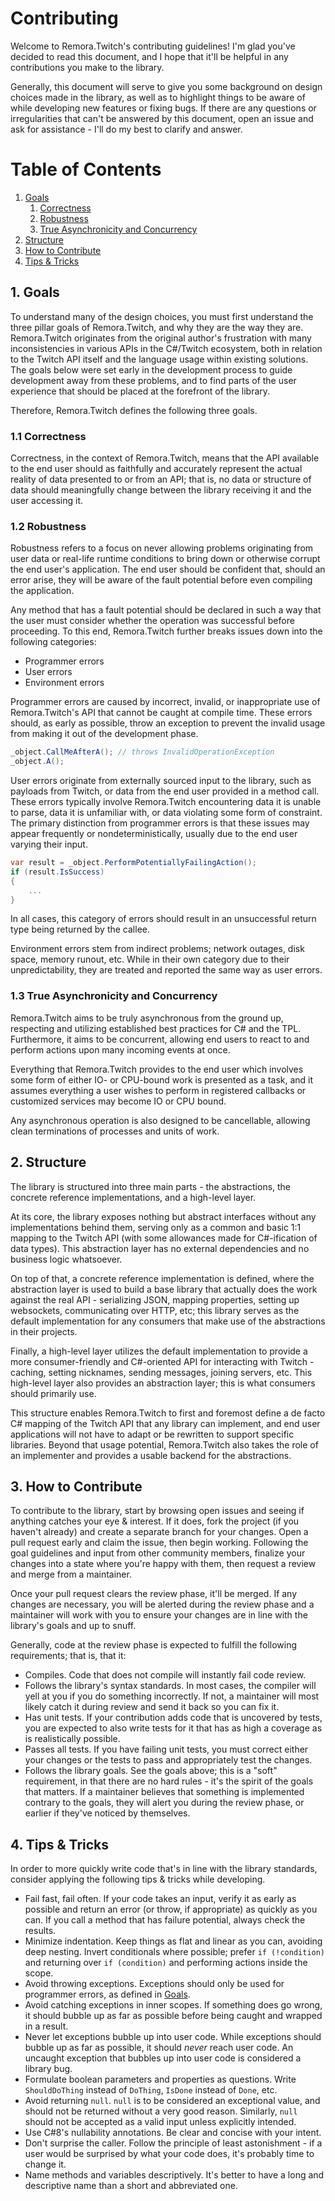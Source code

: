 Contributing
============
Welcome to Remora.Twitch's contributing guidelines! I'm glad you've decided to read this document, and I hope that 
it'll be helpful in any contributions you make to the library.

Generally, this document will serve to give you some background on design choices made in the library, as well as 
to highlight things to be aware of while developing new features or fixing bugs. If there are any questions or
irregularities that can't be answered by this document, open an issue and ask for assistance - I'll do my best to 
clarify and answer.

# Table of Contents
1. [Goals](#1-goals)
    1. [Correctness](#11-correctness)
    2. [Robustness](#12-robustness)
    3. [True Asynchronicity and Concurrency](#13-true-asynchronicity-and-concurrency)
2. [Structure](#2-structure)
3. [How to Contribute](#3-how-to-contribute)
4. [Tips & Tricks](#4-tips--tricks)

## 1. Goals
To understand many of the design choices, you must first understand the three pillar goals of Remora.Twitch, and why 
they are the way they are. Remora.Twitch originates from the original author's frustration with many inconsistencies 
in various APIs in the  C#/Twitch ecosystem, both in relation to the Twitch API itself and the language usage within 
existing solutions. The goals below were set early in the development process to guide development away from these 
problems, and to find parts of the user experience that should be placed at the forefront of the library.

Therefore, Remora.Twitch defines the following three goals.

### 1.1 Correctness
Correctness, in the context of Remora.Twitch, means that the API available to the end user should as faithfully and
accurately represent the actual reality of data presented to or from an API; that is, no data or structure of data 
should meaningfully change between the library receiving it and the user accessing it.

### 1.2 Robustness
Robustness refers to a focus on never allowing problems originating from user data or real-life runtime conditions to 
bring down or otherwise corrupt the end user's application. The end user should be confident that, should an error
arise, they will be aware of the fault potential before even compiling the application.

Any method that has a fault potential should be declared in such a way that the user must consider whether the operation
was successful before proceeding. To this end, Remora.Twitch further breaks issues down into the following categories:

  * Programmer errors
  * User errors
  * Environment errors
  
Programmer errors are caused by incorrect, invalid, or inappropriate use of Remora.Twitch's API that cannot be caught
at compile time. These errors should, as early as possible, throw an exception to prevent the invalid usage from making
it out of the development phase.

```c#
_object.CallMeAfterA(); // throws InvalidOperationException
_object.A();
```

User errors originate from externally sourced input to the library, such as payloads from Twitch, or data from the end
user provided in a method call. These errors typically involve Remora.Twitch encountering data it is unable to parse, 
data it is unfamiliar with, or data violating some form of constraint. The primary distinction from programmer errors
is that these issues may appear frequently or nondeterministically, usually due to the end user varying their input.

```c#
var result = _object.PerformPotentiallyFailingAction();
if (result.IsSuccess)
{
    ...
}
```

In all cases, this category of errors should result in an unsuccessful return type being returned by the callee.

Environment errors stem from indirect problems; network outages, disk space, memory runout, etc. While in their own 
category due to their unpredictability, they are treated and reported the same way as user errors.

### 1.3 True Asynchronicity and Concurrency
Remora.Twitch aims to be truly asynchronous from the ground up, respecting and utilizing established best practices for
C# and the TPL. Furthermore, it aims to be concurrent, allowing end users to react to and perform actions upon many 
incoming events at once.

Everything that Remora.Twitch provides to the end user which involves some form of either IO- or CPU-bound work is
presented as a task, and it assumes everything a user wishes to perform in registered callbacks or customized services
may become IO or CPU bound. 

Any asynchronous operation is also designed to be cancellable, allowing clean terminations of processes and units of 
work.

## 2. Structure
The library is structured into three main parts - the abstractions, the concrete reference implementations, and a 
high-level layer. 

At its core, the library exposes nothing but abstract interfaces without any implementations behind 
them, serving only as a common and basic 1:1 mapping to the Twitch API (with some allowances made for C#-ification of 
data types). This abstraction layer has no external dependencies and no business logic whatsoever. 
 
On top of that, a concrete reference implementation is defined, where the abstraction layer is used to build a base 
library that actually does the work against the real API - serializing JSON, mapping properties, setting up websockets, 
communicating over HTTP, etc; this library serves as the default implementation for any consumers that make use of the 
abstractions in their projects.

Finally, a high-level layer utilizes the default implementation to provide a more consumer-friendly and C#-oriented API
for interacting with Twitch - caching, setting nicknames, sending messages, joining servers, etc. This high-level layer
also provides an abstraction layer; this is what consumers should primarily use.

This structure enables Remora.Twitch to first and foremost define a de facto C# mapping of the Twitch API that any 
library can implement, and end user applications will not have to adapt or be rewritten to support specific libraries.
Beyond that usage potential, Remora.Twitch also takes the role of an implementer and provides a usable backend for the
abstractions.

## 3. How to Contribute
To contribute to the library, start by browsing open issues and seeing if anything catches your eye & interest. If it 
does, fork the project (if you haven't already) and create a separate branch for your changes. Open a pull request early
and claim the issue, then begin working. Following the goal guidelines and input from other community members, finalize 
your changes into a state where you're happy with them, then request a review and merge from a maintainer.

Once your pull request clears the review phase, it'll be merged. If any changes are necessary, you will be alerted 
during the review phase and a maintainer will work with you to ensure your changes are in line with the library's goals
and up to snuff.

Generally, code at the review phase is expected to fulfill the following requirements; that is, that it: 

  * Compiles. Code that does not compile will instantly fail code review.
  * Follows the library's syntax standards. In most cases, the compiler will yell at you if you do something 
    incorrectly. If not, a maintainer will most likely catch it during review and send it back so you can fix it.
  * Has unit tests. If your contribution adds code that is uncovered by tests, you are expected to also write tests for
    it that has as high a coverage as is realistically possible.
  * Passes all tests. If you have failing unit tests, you must correct either your changes or the tests to pass and 
    appropriately test the changes.
  * Follows the library goals. See the goals above; this is a "soft" requirement, in that there are no hard rules - it's 
    the spirit of the goals that matters. If a maintainer believes that something is implemented contrary to the goals,
    they will alert you during the review phase, or earlier if they've noticed by themselves.

## 4. Tips & Tricks
In order to more quickly write code that's in line with the library standards, consider applying the following tips & 
tricks while developing.

  * Fail fast, fail often. If your code takes an input, verify it as early as possible and return an error (or throw, if
    appropriate) as quickly as you can. If you call a method that has failure potential, always check the results.
  * Minimize indentation. Keep things as flat and linear as you can, avoiding deep nesting. Invert conditionals where 
    possible; prefer `if (!condition)` and returning over `if (condition)` and performing actions inside the scope.
  * Avoid throwing exceptions. Exceptions should only be used for programmer errors, as defined in [Goals](#1-goals).
  * Avoid catching exceptions in inner scopes. If something does go wrong, it should bubble up as far as possible before
    being caught and wrapped in a result.
  * Never let exceptions bubble up into user code. While exceptions should bubble up as far as possible, it should 
    *never* reach user code. An uncaught exception that bubbles up into user code is considered a library bug.
  * Formulate boolean parameters and properties as questions. Write `ShouldDoThing` instead of `DoThing`, `IsDone` 
    instead of `Done`, etc.
  * Avoid returning `null`. `null` is to be considered an exceptional value, and should not be returned without a very
    good reason. Similarly, `null` should not be accepted as a valid input unless explicitly intended.
  * Use C#8's nullability annotations. Be clear and concise with your intent.
  * Don't surprise the caller. Follow the principle of least astonishment - if a user would be surprised by what your 
    code does, it's probably time to change it.
  * Name methods and variables descriptively. It's better to have a long and descriptive name than a short and 
    abbreviated one.
